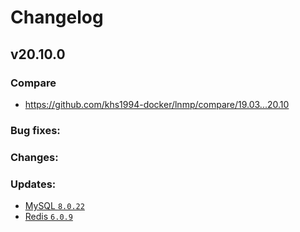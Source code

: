 # Changelog

## v20.10.0

### Compare

* https://github.com/khs1994-docker/lnmp/compare/19.03...20.10

### Bug fixes:

### Changes:

### Updates:

* [MySQL `8.0.22`](https://dev.mysql.com/doc/relnotes/mysql/8.0/en/news-8-0-22.html)
* [Redis `6.0.9`](https://raw.githubusercontent.com/antirez/redis/6.0/00-RELEASENOTES)
